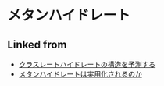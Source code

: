 ---
---
# メタンハイドレート

## Linked from

* [クラスレートハイドレートの構造を予測する](クラスレートハイドレートの構造を予測する.md)
* [メタンハイドレートは実用化されるのか](メタンハイドレートは実用化されるのか.md)

